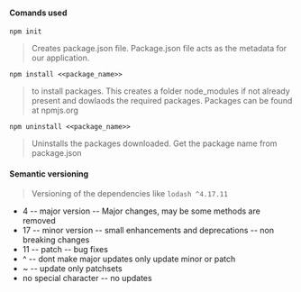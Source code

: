 #### Comands used

`npm init`
> Creates package.json file. Package.json file acts as the metadata for our application.  

`npm install <<package_name>>`
> to install packages. This creates a folder node_modules if not already present and dowlaods the required 
packages. Packages can be found at npmjs.org

`npm uninstall <<package_name>>`
> Uninstalls the packages downloaded. Get the package name from package.json

#### Semantic versioning
> Versioning of the dependencies like `lodash ^4.17.11`
* 4 -- major version -- Major changes, may be some methods are removed
* 17 -- minor version -- small enhancements and deprecations -- non breaking changes
* 11 -- patch -- bug fixes
* ^ -- dont make major updates only update minor or patch
* ~ -- update only patchsets
* no special character -- no updates
